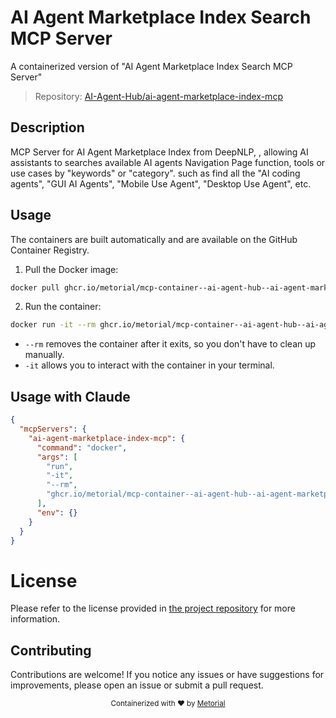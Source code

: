 
# AI Agent Marketplace Index Search MCP Server

A containerized version of "AI Agent Marketplace Index Search MCP Server"

> Repository: [AI-Agent-Hub/ai-agent-marketplace-index-mcp](https://github.com/AI-Agent-Hub/ai-agent-marketplace-index-mcp)

## Description

MCP Server for AI Agent Marketplace Index from DeepNLP, , allowing AI assistants to searches available AI agents Navigation Page function, tools or use cases by "keywords" or "category". such as find all the "AI coding agents", "GUI AI Agents", "Mobile Use Agent", "Desktop Use Agent", etc.


## Usage

The containers are built automatically and are available on the GitHub Container Registry.

1. Pull the Docker image:

```bash
docker pull ghcr.io/metorial/mcp-container--ai-agent-hub--ai-agent-marketplace-index-mcp--ai-agent-marketplace-index-mcp
```

2. Run the container:

```bash
docker run -it --rm ghcr.io/metorial/mcp-container--ai-agent-hub--ai-agent-marketplace-index-mcp--ai-agent-marketplace-index-mcp 
```

- `--rm` removes the container after it exits, so you don't have to clean up manually.
- `-it` allows you to interact with the container in your terminal.



## Usage with Claude

```json
{
  "mcpServers": {
    "ai-agent-marketplace-index-mcp": {
      "command": "docker",
      "args": [
        "run",
        "-it",
        "--rm",
        "ghcr.io/metorial/mcp-container--ai-agent-hub--ai-agent-marketplace-index-mcp--ai-agent-marketplace-index-mcp"
      ],
      "env": {}
    }
  }
}
```

# License

Please refer to the license provided in [the project repository](https://github.com/AI-Agent-Hub/ai-agent-marketplace-index-mcp) for more information.

## Contributing

Contributions are welcome! If you notice any issues or have suggestions for improvements, please open an issue or submit a pull request.

<div align="center">
  <sub>Containerized with ❤️ by <a href="https://metorial.com">Metorial</a></sub>
</div>
  